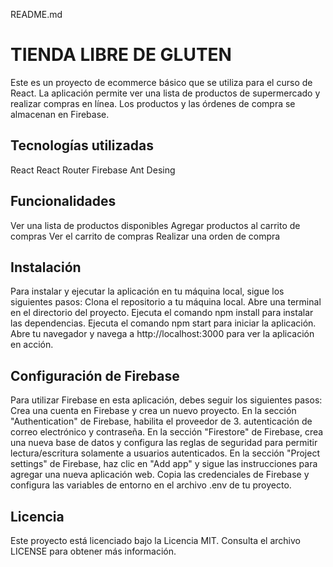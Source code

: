 README.md


# TIENDA LIBRE DE GLUTEN 

Este es un proyecto de ecommerce básico que se utiliza para el curso de React. La aplicación permite ver una lista de productos de supermercado y realizar compras en línea. Los productos y las órdenes de compra se almacenan en Firebase.



## Tecnologías utilizadas

React
React Router
Firebase
Ant Desing
## Funcionalidades

Ver una lista de productos disponibles
Agregar productos al carrito de compras
Ver el carrito de compras
Realizar una orden de compra
## Instalación

Para instalar y ejecutar la aplicación en tu máquina local, sigue los siguientes pasos:
Clona el repositorio a tu máquina local.
Abre una terminal en el directorio del proyecto.
Ejecuta el comando npm install para instalar las dependencias.
Ejecuta el comando npm start para iniciar la aplicación.
Abre tu navegador y navega a http://localhost:3000 para ver la aplicación en acción.
## Configuración de Firebase

Para utilizar Firebase en esta aplicación, debes seguir los siguientes pasos:
Crea una cuenta en Firebase y crea un nuevo proyecto.
En la sección "Authentication" de Firebase, habilita el proveedor de 3. autenticación de correo electrónico y contraseña.
En la sección "Firestore" de Firebase, crea una nueva base de datos y configura las reglas de seguridad para permitir lectura/escritura solamente a usuarios autenticados.
En la sección "Project settings" de Firebase, haz clic en "Add app" y sigue las instrucciones para agregar 
una nueva aplicación web.
Copia las credenciales de Firebase y configura las variables de entorno en el archivo .env de tu proyecto.
## Licencia

Este proyecto está licenciado bajo la Licencia MIT. Consulta el archivo LICENSE para obtener más información.